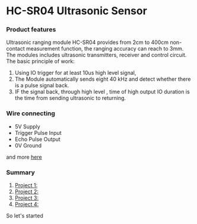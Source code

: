 <h1>HC-SR04 Ultrasonic Sensor</h1>
<h3>Product features</h3>
<p>
Ultrasonic ranging module HC-SR04 provides from 2cm to 400cm non-contact measurement function, the ranging accuracy can reach to 3mm. The modules includes ultrasonic transmitters, receiver and control circuit. The basic principle of work:
 <ol>
  <li>Using IO trigger for at least 10us high level signal,</li>
  <li>The Module automatically sends eight 40 kHz and detect whether there is a pulse signal back.</li>
  <li>IF the signal back, through high level , time of high output IO duration is the time from sending ultrasonic to returning.</li>
 </ol>
</p>
<h3>Wire connecting</h3>
<p>
 <ul>
  <li>5V Supply</li>
  <li>Trigger Pulse Input</li>
  <li>Echo Pulse Output</li>
  <li>0V Ground </li>
 </ul>
</p>
<p>and more <a href="http://www.micropik.com/PDF/HCSR04.pdf" target="_blank">here</a></p>
<h3>Summary</h3>
<p>
 <ol>
  <li><a href="#Project1">Project 1:</a></li>
  <li><a href="#Project1">Project 2:</a></li>
  <li><a href="#Project1">Project 3:</a></li>
  <li><a href="#Project1">Project 4:</a></li>
 </ol>
 So let's started
</p>



